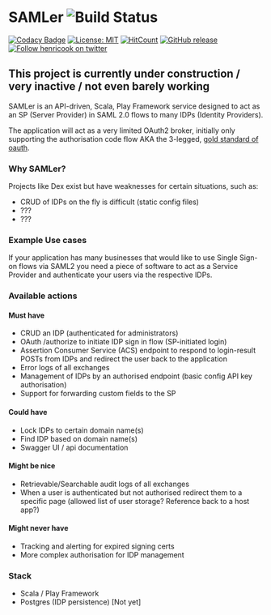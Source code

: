 # SAMLer ![Build Status](https://travis-ci.org/henricook/SAMLer.svg?branch=master) 
[![Codacy Badge](https://api.codacy.com/project/badge/Grade/a3ed9505a475400ba2dff149f3fc8192)](https://app.codacy.com/app/henricook/SAMLer?utm_source=github.com&utm_medium=referral&utm_content=henricook/SAMLer&utm_campaign=Badge_Grade_Dashboard)
[![License: MIT](https://img.shields.io/badge/License-MIT-blue.svg)](https://opensource.org/licenses/MIT)
[![HitCount](http://hits.dwyl.com/henricook/SAMLer.svg)](http://hits.dwyl.com/henricook/SAMLer)
[![GitHub release](https://img.shields.io/github/release/henricook/SAMLer.svg)](https://www.github.com/henricook/SAMLer/releases/)
[![Follow henricook on twitter](https://img.shields.io/twitter/follow/henricook.svg?style=social&logo=twitter)](https://twitter.com/intent/follow?screen_name=henricook)

## This project is currently under construction / very inactive / not even barely working

SAMLer is an API-driven, Scala, Play Framework service designed to act as an SP (Server Provider) in SAML 2.0 flows to many IDPs (Identity Providers).

The application will act as a very limited OAuth2 broker, initially only supporting the authorisation code flow AKA the 3-legged, [gold standard of oauth](https://developer.okta.com/blog/2017/06/21/what-the-heck-is-oauth#oauth-flows).

### Why SAMLer?

Projects like Dex exist but have weaknesses for certain situations, such as:
- CRUD of IDPs on the fly is difficult (static config files)
- ???
- ???

### Example Use cases
If your application has many businesses that would like to use Single Sign-on flows via SAML2 you need a piece of software to act as a Service Provider and authenticate your users via the respective IDPs. 

### Available actions

#### Must have
-   CRUD an IDP (authenticated for administrators)
-   OAuth /authorize to initiate IDP sign in flow (SP-initiated login)
-   Assertion Consumer Service (ACS) endpoint to respond to login-result POSTs from IDPs and redirect the user back to the application
-   Error logs of all exchanges
-  Management of IDPs by an authorised endpoint (basic config API key authorisation)
-  Support for forwarding custom fields to the SP

#### Could have
-   Lock IDPs to certain domain name(s)
-   Find IDP based on domain name(s)
-   Swagger UI / api documentation

#### Might be nice
-   Retrievable/Searchable audit logs of all exchanges
-   When a user is authenticated but not authorised redirect them to a specific page (allowed list of user storage? Reference back to a host app?)

#### Might never have
-   Tracking and alerting for expired signing certs
-   More complex authorisation for IDP management

### Stack
-   Scala / Play Framework
-   Postgres (IDP persistence) [Not yet]
